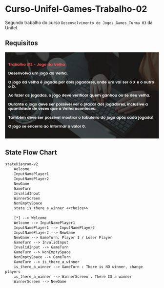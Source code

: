 # Curso-Unifel-Games-Trabalho-02

Segundo trabalho do curso `Desenvolvimento de Jogos_Games_Turma 03` da Unifel.

## Requisitos

![alt text](<Readme src/png/image.png>)

## State Flow Chart

```mermaid
stateDiagram-v2
    Welcome
    InputNamePlayer1
    InputNamePlayer2
    NewGame
    GameTurn
    InvalidInput
    WinnerScreen
    NonEmptySpace
    state is_there_a_winner <<choice>>

    [*] --> Welcome
    Welcome --> InputNamePlayer1
    InputNamePlayer1 --> InputNamePlayer2
    InputNamePlayer2 --> NewGame
    NewGame --> GameTurn: Player 1 / Loser Player
    GameTurn --> InvalidInput
    InvalidInput --> GameTurn
    GameTurn --> NonEmptySpace
    NonEmptySpace --> GameTurn
    GameTurn --> is_there_a_winner
    is_there_a_winner --> GameTurn : There is NO winner, change players
    is_there_a_winner --> WinnerScreen : There IS a winner
    WinnerScreen --> NewGame
```
